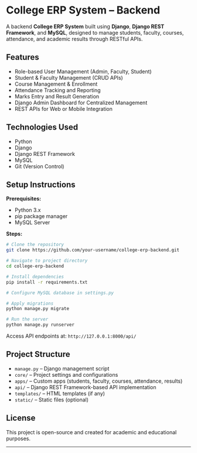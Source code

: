 # College ERP System – Backend

A backend **College ERP System** built using **Django**, **Django REST Framework**, and **MySQL**, designed to manage students, faculty, courses, attendance, and academic results through RESTful APIs.

## Features

* Role-based User Management (Admin, Faculty, Student)
* Student & Faculty Management (CRUD APIs)
* Course Management & Enrollment
* Attendance Tracking and Reporting
* Marks Entry and Result Generation
* Django Admin Dashboard for Centralized Management
* REST APIs for Web or Mobile Integration

## Technologies Used

* Python
* Django
* Django REST Framework
* MySQL
* Git (Version Control)

## Setup Instructions

**Prerequisites:**

* Python 3.x
* pip package manager
* MySQL Server

**Steps:**

```bash
# Clone the repository
git clone https://github.com/your-username/college-erp-backend.git

# Navigate to project directory
cd college-erp-backend

# Install dependencies
pip install -r requirements.txt

# Configure MySQL database in settings.py

# Apply migrations
python manage.py migrate

# Run the server
python manage.py runserver
```

Access API endpoints at: `http://127.0.0.1:8000/api/`

## Project Structure

* `manage.py` – Django management script
* `core/` – Project settings and configurations
* `apps/` – Custom apps (students, faculty, courses, attendance, results)
* `api/` – Django REST Framework-based API implementation
* `templates/` – HTML templates (if any)
* `static/` – Static files (optional)

## License

This project is open-source and created for academic and educational purposes.

---
